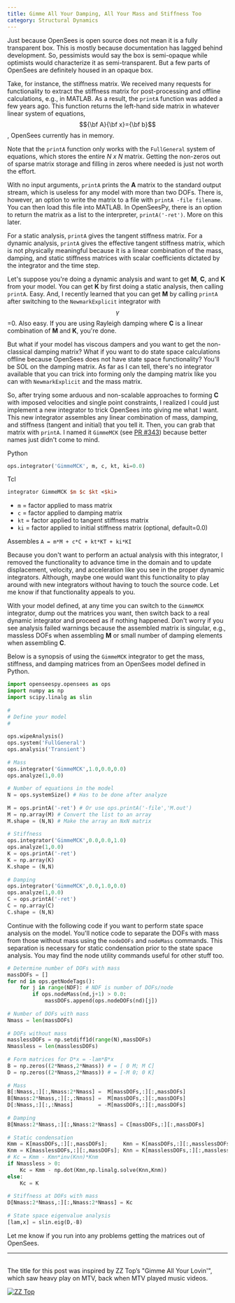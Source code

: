 ```yaml
---
title: Gimme All Your Damping, All Your Mass and Stiffness Too
category: Structural Dynamics
---
```


Just because OpenSees is open source does not mean it is a fully transparent box. This is mostly because documentation has lagged behind development. So, pessimists would say the box is semi-opaque while optimists would characterize it as semi-transparent. But a few parts of OpenSees are definitely housed in an opaque box.

Take, for instance, the stiffness matrix. We received many requests for functionality to extract the stiffness matrix for post-processing and offline calculations, e.g., in MATLAB. As a result, the `printA` function was added a few years ago. This function returns the left-hand side matrix in whatever linear system of equations, $${\bf A}{\bf x}={\bf b}$$, OpenSees currently has in memory.

Note that the `printA` function only works with the `FullGeneral` system of equations, which stores the entire _N x N_ matrix. Getting the non-zeros out of sparse matrix storage and filling in zeros where needed is just not worth the effort.

With no input arguments, `printA` prints the **A** matrix to the standard output stream, which is useless for any model with more than two DOFs. There is, however, an option to write the matrix to a file with `printA -file filename`. You can then load this file into MATLAB. In OpenSeesPy, there is an option to return the matrix as a list to the interpreter, `printA('-ret')`. More on this later.

For a static analysis, `printA` gives the tangent stiffness matrix. For a dynamic analysis, `printA` gives the effective tangent stiffness matrix, which is not physically meaningful because it is a linear combination of the mass, damping, and static stiffness matrices with scalar coefficients dictated by the integrator and the time step.

Let's suppose you're doing a dynamic analysis and want to get **M**, **C**, and **K** from your model. You can get **K** by first doing a static analysis, then calling `printA`. Easy. And, I recently learned that you can get **M** by calling `printA` after switching to the `NewmarkExplicit` integrator with $$\gamma$$=0. Also easy. If you are using Rayleigh damping where **C** is a linear combination of **M** and **K**, you're done.

But what if your model has viscous dampers and you want to get the non-classical damping matrix? What if you want to do state space calculations offline because OpenSees does not have state space functionality? You'll be SOL on the damping matrix. As far as I can tell, there's no integrator available that you can trick into forming only the damping matrix like you can with `NewmarkExplicit` and the mass matrix.

So, after trying some arduous and non-scalable approaches to forming **C** with imposed velocities and single point constraints, I realized I could just implement a new integrator to trick OpenSees into giving me what I want. This new integrator assembles any linear combination of mass, damping, and stiffness (tangent and initial) that you tell it. Then, you can grab that matrix with `printA`. I named it `GimmeMCK` (see [PR #343](https://github.com/OpenSees/OpenSees/pull/343)) because better names just didn't come to mind.

Python
```python
ops.integrator('GimmeMCK', m, c, kt, ki=0.0)
```

Tcl
```tcl
integrator GimmeMCK $m $c $kt <$ki>
```

+ `m` = factor applied to mass matrix
+ `c` = factor applied to damping matrix
+ `kt` = factor applied to tangent stiffness matrix
+ `ki` = factor applied to initial stiffness matrix (optional, default=0.0)

Assembles `A = m*M + c*C + kt*KT + ki*KI`

Because you don't want to perform an actual analysis with this integrator,
I removed the functionality to advance time in the domain and to update
displacement, velocity, and acceleration like you see in the proper dynamic
integrators. Although, maybe one would want this functionality to play around
with new integrators without having to touch the source code. Let me know if
that functionality appeals to you.

With your model defined, at any time you can switch to the `GimmeMCK`
integrator, dump out the matrices you want, then switch back to a real dynamic
integrator and proceed as if nothing happened. Don't worry if you see analysis
failed warnings because the assembled matrix is singular, e.g., massless DOFs
when assembling **M** or small number of damping elements when
assembling **C**.

Below is a synopsis of using the `GimmeMCK` integrator to get the mass,
stiffness, and damping matrices from an OpenSees model defined in Python.

```python
import openseespy.opensees as ops
import numpy as np
import scipy.linalg as slin
 
#
# Define your model
#
 
ops.wipeAnalysis()
ops.system('FullGeneral')
ops.analysis('Transient')
 
# Mass
ops.integrator('GimmeMCK',1.0,0.0,0.0)
ops.analyze(1,0.0)
 
# Number of equations in the model
N = ops.systemSize() # Has to be done after analyze
 
M = ops.printA('-ret') # Or use ops.printA('-file','M.out')
M = np.array(M) # Convert the list to an array
M.shape = (N,N) # Make the array an NxN matrix
 
# Stiffness
ops.integrator('GimmeMCK',0.0,0.0,1.0)
ops.analyze(1,0.0)
K = ops.printA('-ret')
K = np.array(K)
K.shape = (N,N)
 
# Damping
ops.integrator('GimmeMCK',0.0,1.0,0.0)
ops.analyze(1,0.0)
C = ops.printA('-ret')
C = np.array(C)
C.shape = (N,N)
```

Continue with the following code if you want to perform state space analysis
on the model. You'll notice code to separate the DOFs with mass from those
without mass using the `nodeDOFs` and `nodeMass` commands. This separation is
necessary for static condensation prior to the state space analysis. You may
find the node utility commands useful for other stuff too.

```python
# Determine number of DOFs with mass
massDOFs = []
for nd in ops.getNodeTags():
    for j in range(NDF): # NDF is number of DOFs/node
        if ops.nodeMass(nd,j+1) > 0.0:
            massDOFs.append(ops.nodeDOFs(nd)[j])
 
# Number of DOFs with mass
Nmass = len(massDOFs)
 
# DOFs without mass
masslessDOFs = np.setdiff1d(range(N),massDOFs)
Nmassless = len(masslessDOFs)
 
# Form matrices for D*x = -lam*B*x
B = np.zeros((2*Nmass,2*Nmass)) # = [ 0 M; M C]
D = np.zeros((2*Nmass,2*Nmass)) # = [-M 0; 0 K]
 
# Mass
B[:Nmass,:][:,Nmass:2*Nmass] =  M[massDOFs,:][:,massDOFs]
B[Nmass:2*Nmass,:][:,:Nmass] =  M[massDOFs,:][:,massDOFs]
D[:Nmass,:][:,:Nmass]        = -M[massDOFs,:][:,massDOFs]
 
# Damping
B[Nmass:2*Nmass,:][:,Nmass:2*Nmass] = C[massDOFs,:][:,massDOFs]
 
# Static condensation
Kmm = K[massDOFs,:][:,massDOFs];     Kmn = K[massDOFs,:][:,masslessDOFs]
Knm = K[masslessDOFs,:][:,massDOFs]; Knn = K[masslessDOFs,:][:,masslessDOFs]
# Kc = Kmm - Kmn*inv(Knn)*Knm
if Nmassless > 0:
    Kc = Kmm - np.dot(Kmn,np.linalg.solve(Knn,Knm))
else:
    Kc = K
 
# Stiffness at DOFs with mass
D[Nmass:2*Nmass,:][:,Nmass:2*Nmass] = Kc
 
# State space eigenvalue analysis
[lam,x] = slin.eig(D,-B)
```

Let me know if you run into any problems getting the matrices out of OpenSees.

---
<br>
The title for this post was inspired by ZZ Top’s "Gimme All Your Lovin'",
which saw heavy play on MTV, back when MTV played music videos.

[![ZZ Top](http://img.youtube.com/vi/Ae829mFAGGE/0.jpg)](http://www.youtube.com/watch?v=Ae829mFAGGE "ZZ Top")
